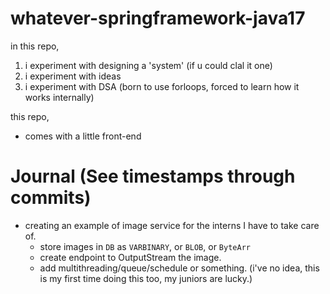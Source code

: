 # whatever-springframework-java17

in this repo,

1. i experiment with designing a 'system' (if u could clal it one)
2. i experiment with ideas
3. i experiment with DSA (born to use forloops, forced to learn how it works internally)

this repo,
- comes with a little front-end

# Journal (See timestamps through commits)

- creating an example of image service for the interns I have to take care of.
  - store images in `DB` as `VARBINARY`, or `BLOB`, or `ByteArr`
  - create endpoint to OutputStream the image.
  - add multithreading/queue/schedule or something. (i've no idea, this is my first time doing this too, my juniors are lucky.)
